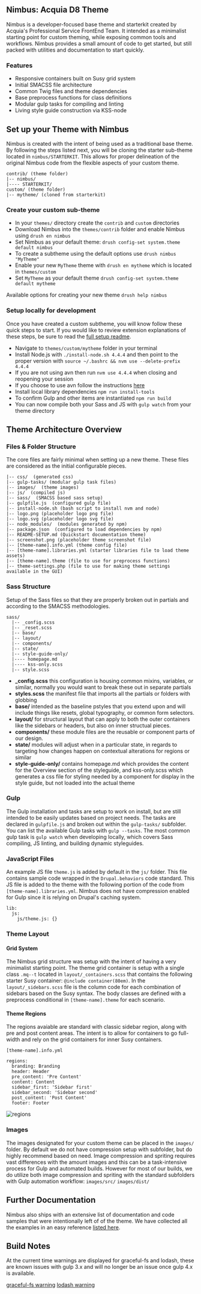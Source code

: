 ## Nimbus: Acquia D8 Theme

Nimbus is a developer-focused base theme and starterkit created by Acquia's Professional Service FrontEnd Team. It intended as a minimalist starting point for custom theming, while exposing common tools and workflows. Nimbus provides a small amount of code to get started, but still packed with utilities and documentation to start quickly.

### Features

* Responsive containers built on Susy grid system
* Initial SMACSS file architecture
* Common Twig files and theme dependencies
* Base preprocess functions for class definitions
* Modular gulp tasks for compiling and linting
* Living style guide construction via KSS-node

## Set up your Theme with Nimbus

Nimbus is created with the intent of being used as a traditional base theme. By following the steps listed next, you will be cloning the starter sub-theme located in `nimbus/STARTERKIT`. This allows for proper delineation of the original Nimbus code from the flexible aspects of your custom theme.  

```
contrib/ (theme folder)
|-- nimbus/
|---- STARTERKIT/ 
custom/ (theme folder)
|-- mytheme/ (cloned from starterkit) 
```

### Create your custom sub-theme

* In your `themes/` directory create the `contrib` and `custom` directories
* Download Nimbus into the `themes/contrib` folder and enable Nimbus using `drush en nimbus`
* Set Nimbus as your default theme: `drush config-set system.theme default nimbus`
* To create a subtheme using the default options use `drush nimbus "MyTheme"`
* Enable your new `MyTheme` theme with `drush en mytheme` which is located in `themes/custom`
* Set `MyTheme` as your default theme `drush config-set system.theme default mytheme`

Available options for creating your new theme `drush help nimbus`

### Setup locally for development

Once you have created a custom subtheme, you will know follow these quick steps to start. If you would like to review extension explanations of these steps, be sure to read the [full setup readme](_readme/setup-full.md).

* Navigate to `themes/custom/mytheme` folder in your terminal
* Install Node.js with `./install-node.sh 4.4.4` and then point to the proper version with `source ~/.bashrc && nvm use --delete-prefix 4.4.4` 
* If you are not using avn then run `nvm use 4.4.4` when closing and reopening your session
* If you choose to use avn follow the instructions [here](_readme/setup-full.md#avn)
* Install local library dependencies `npm run install-tools`
* To confirm Gulp and other items are instantiated `npm run build`
* You can now compile both your Sass and JS with `gulp watch` from your theme directory


## Theme Architecture Overview

### Files & Folder Structure

The core files are fairly minimal when setting up a new theme. These files are considered as the initial configurable pieces. 

```
|-- css/  (generated css) 
|-- gulp-tasks/ (modular gulp task files)
|-- images/  (theme images)
|-- js/  (compiled js)
|-- sass/  (SMACSS based sass setup)
|-- gulpfile.js  (configured gulp file) 
|-- install-node.sh (bash script to install nvm and node)
|-- logo.png (placeholder logo png file)
|-- logo.svg (placeholder logo svg file)
|-- node_modules/  (modules generated by npm)
|-- package.json  (configured to load dependencies by npm)
|-- README-SETUP.md (Quickstart documentation theme)
|-- screenshot.png (placeholder theme screenshot file)
|-- [theme-name].info.yml (theme config file)
|-- [theme-name].libraries.yml (starter libraries file to load theme assets)
|-- [theme-name].theme (file to use for preprocess functions)
|-- theme-settings.php (file to use for making theme settings available in the GUI)
```


### Sass Structure

Setup of the Sass files so that they are properly broken out in partials and according to the SMACSS methodologies.

```
sass/
  |-- _config.scss
  |-- _reset.scss
  |-- base/
  |-- layout/
  |-- components/
  |-- state/
  |-- style-guide-only/
  |---- homepage.md
  |---- kss-only.scss
  |-- style.scss
```

* **_config.scss** this configuration is housing common mixins, variables, or similar, normally you would want to break these out in separate partials
* **styles.scss**  the manifest file that imports all the partials or folders with globbing 
* **base/** intended as the baseline pstyles that you extend upon and will include things like resets, global typography, or common form selectors.
* **layout/**  for structural layout that can apply to both the outer containers like the sidebars or headers, but also on inner structual pieces.
* **components/** these module files are the reusable or component parts of our design.
* **state/** modules will adjust when in a particular state, in regards to targeting how changes happen on contextual alterations for regions or similar  
* **style-guide-only/** contains homepage.md which provides the content for the Overview section of the styleguide, and kss-only.scss which generates a css file for styling needed by a component for display in the style guide, but not loaded into the actual theme  

### Gulp 

The Gulp installation and tasks are setup to work on install, but are still intended to be easily updates based on project needs. The tasks are declared in `gulpfile.js` and broken out within the `gulp-tasks/` subfolder. You can list the available Gulp tasks with `gulp --tasks`. The most common gulp task is `gulp watch` when developing locally, which covers Sass compiling, JS linting, and building dynamic styleguides.  


### JavaScript Files

An example JS file `theme.js` is added by default in the `js/` folder. This file contains sample code wrapped in the `Drupal.behaviors` code standard. This JS file is added to the theme with the following portion of the code from `[theme-name].libraries.yml`. Nimbus does not have compression enabled for Gulp since it is relying on Drupal's caching system. 

```
lib:
  js:
    js/theme.js: {}
```

### Theme Layout


#### Grid System

The Nimbus grid structure was setup with the intent of having a very minimalist starting point. The theme grid container is setup with a single class `.mq--t` located in `layout/_containers.scss` that contains the following starter Susy container: `@include container(80em)`. In the `layout/_sidebars.scss` file is the column code for each combination of sidebars based on the Susy syntax. The body classes are defined with a preprocess conditional in `[theme-name].theme` for each scenario.

#### Theme Regions

The regions avaiable are standard with classic sidebar region, along with pre and post content areas. The intent is to allow for containers to go full-width and rely on the grid containers for inner Susy containers. 

```
[theme-name].info.yml

regions:
  branding: Branding
  header: Header
  pre_content: 'Pre Content'
  content: Content
  sidebar_first: 'Sidebar first'
  sidebar_second: 'Sidebar second'
  post_content: 'Post Content'
  footer: Footer
```
![regions](http://content.screencast.com/users/BedimStudios/folders/Jing/media/8ad8ecf1-bb60-4292-80b0-115fae8daac0/00001643.png)


### Images 

The images designated for your custom theme can be placed in the `images/` folder. By default we do not have compression setup with subfolder, but do highly recommend based on need. Image compression and spriting requires vast differences with the amount images and this can be a task-intensive process for Gulp and automated builds. However for most of our builds, we do utilize both image compression and spriting with the standard subfolders with Gulp automation workflow: `images/src/` `images/dist/`


## Further Documentation

Nimbus also ships with an extensive list of documentation and code samples that were intentionally left of of the theme. 
We have collected all the examples in an easy reference [listed here](_theming-guide/readme.md).




## Build Notes

At the current time warnings are displayed for graceful-fs and lodash, these are known issues with gulp 3.x and will no longer be an issue once gulp 4.x is available.

[graceful-fs warning](https://github.com/gulpjs/gulp/issues/1571)
[lodash warning](https://github.com/gulpjs/gulp/issues/1485)
